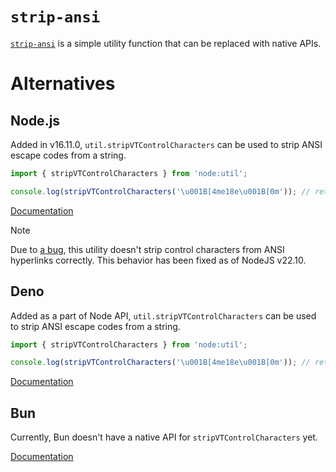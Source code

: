 # `strip-ansi`

[`strip-ansi`](https://www.npmjs.com/package/strip-ansi) is a simple utility function that can be replaced with native APIs.

# Alternatives

## Node.js

Added in v16.11.0, `util.stripVTControlCharacters` can be used to strip ANSI escape codes from a string.

```js
import { stripVTControlCharacters } from 'node:util';

console.log(stripVTControlCharacters('\u001B[4me18e\u001B[0m')); // returns 'e18e'
```

[Documentation](https://nodejs.org/api/util.html#utilstripvtcontrolcharactersstr)

> [!NOTE]
> Due to [a bug](https://github.com/nodejs/node/issues/53697), this utility doesn't strip control characters from ANSI hyperlinks correctly. This behavior has been fixed as of NodeJS v22.10.

## Deno

Added as a part of Node API, `util.stripVTControlCharacters` can be used to strip ANSI escape codes from a string.

```js
import { stripVTControlCharacters } from 'node:util';

console.log(stripVTControlCharacters('\u001B[4me18e\u001B[0m')); // returns 'e18e'
```

[Documentation](https://docs.deno.com/api/node/util/~/stripVTControlCharacters)

## Bun

Currently, Bun doesn't have a native API for `stripVTControlCharacters` yet.

[Documentation](https://bun.sh/docs/runtime/nodejs-apis#node-util)
